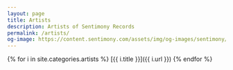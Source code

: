 ```yaml
---
layout: page
title: Artists
description: Artists of Sentimony Records
permalink: /artists/
og-image: https://content.sentimony.com/assets/img/og-images/sentimony/home.jpg
---
```


{% for i in site.categories.artists %}
[{{ i.title }}]({{ i.url }})
{% endfor %}
